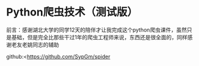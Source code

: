# Python爬虫技术（测试版）

前言：感谢湖北大学的同学12天的陪伴才让我完成这个python爬虫课件，虽然只是基础，但是完全比那些干过1年的爬虫工程师来说，东西还是很全面的，同样感谢老友老姚同志的辅助

github:<https://github.com/SypGm/spider

